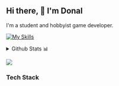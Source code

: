 ## Hi there, 👋 I'm Donal

I'm a student and hobbyist game developer. 

[![My Skills](https://skillicons.dev/icons?i=rust,c,cpp,java,scala,js,nodejs,python,cs,bash,html,css,bootstrap,pug,vue,postman,kubernetes,docker,neovim,bevy,blender,linux,arch)](https://skillicons.dev)

<details>
  <summary>Github Stats 📊</summary>
  
[![Donal's GitHub stats](https://github-readme-stats-lime-ten-26.vercel.app/api?username=donalshortt&show_icons=true&theme=transparent)](https://github.com/donalshortt/github-readme-stats)

[![Top Langs](https://github-readme-stats-lime-ten-26.vercel.app/api/top-langs/?username=donalshortt&theme=transparent)](https://github.com/donalshortt/github-readme-stats)

</details>

[![](https://visitcount.itsvg.in/api?id=DonalShortt&label=Profile%20Views&color=6&icon=3&pretty=false)](https://visitcount.itsvg.in)

### Tech Stack


